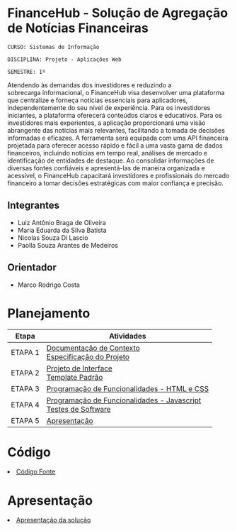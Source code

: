 # FinanceHub - Solução de Agregação de Notícias Financeiras

`CURSO: Sistemas de Informação`

`DISCIPLINA: Projeto - Aplicações Web`

`SEMESTRE: 1º`

Atendendo às demandas dos investidores e reduzindo a sobrecarga informacional, o FinanceHub visa desenvolver uma plataforma que centralize e forneça notícias essenciais para aplicadores, independentemente do seu nível de experiência. Para os investidores iniciantes, a plataforma oferecerá conteúdos claros e educativos. Para os investidores mais experientes, a aplicação proporcionará uma visão abrangente das notícias mais relevantes, facilitando a tomada de decisões informadas e eficazes. A ferramenta será equipada com uma API financeira projetada para oferecer acesso rápido e fácil a uma vasta gama de dados financeiros, incluindo notícias em tempo real, análises de mercado e identificação de entidades de destaque. Ao consolidar informações de diversas fontes confiáveis e apresentá-las de maneira organizada e acessível, o FinanceHub capacitará investidores e profissionais do mercado financeiro a tomar decisões estratégicas com maior confiança e precisão.

## Integrantes

* Luiz Antônio Braga de Oliveira
* Maria Eduarda da Silva Batista
* Nicolas Souza Di Lascio
* Paolla Souza Arantes de Medeiros


## Orientador

* Marco Rodrigo Costa

# Planejamento

| Etapa         | Atividades |
|  :----:   | ----------- |
| ETAPA 1         |[Documentação de Contexto](docs/context.md) <br> [Especificação do Projeto](docs/especification.md) |
| ETAPA 2         |[Projeto de Interface](docs/interface.md) <br> [Template Padrão](docs/template.md) |
| ETAPA 3         |[Programação de Funcionalidades - HTML e CSS](docs/development.md) |
| ETAPA 4        |[Programação de Funcionalidades - Javascript](docs/development.md) <br> [Testes de Software ](docs/tests.md) |
| ETAPA 5         | [Apresentação](presentation/README.md) |

# Código

<li><a href="src/README.md"> Código Fonte</a></li>

# Apresentação

<li><a href="presentation/README.md"> Apresentação da solução</a></li>
